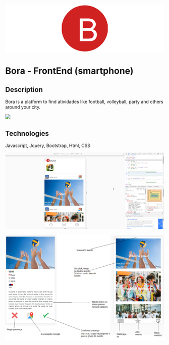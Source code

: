 ![](logo.png)

# Bora - FrontEnd (smartphone)

## Description

Bora is a platform to find atividades like football, volleyball, party and others around your city.

![](Project1.bmp)

## Technologies

Javascript, Jquery, Bootstrap, Html, CSS

![](Example.png)

![](Project2.png)
